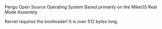 Pengu
Open Source Operating System
Based primarily on the MikeOS
Real Mode Assembly


Kernel requires the bootloader!
It is over 512 bytes long. 